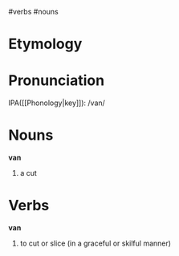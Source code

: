 #verbs #nouns 
# Etymology
# Pronunciation
IPA([[Phonology|key]]): /van/
# Nouns
**van**
1. a cut
# Verbs
**van**
1. to cut or slice (in a graceful or skilful manner)